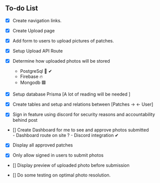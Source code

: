 ## To-do List

- [x] Create navigation links.

- [x] Create Upload page

- [x] Add form to users to upload pictures of patches.

- [x] Setup Upload API Route

- [x] Determine how uploaded photos will be stored
     - PostgreSql 🐘️ ✔
     - Firebase 🔥  
     - Mongodb  🟩 

- [x] Setup database Prisma [A lot of reading will be needed ]

- [x] Create tables and setup and relations between [Patches -> <- User] 

- [x] Sign in feature using discord for security reasons and accountability behind post

- [] Create Dashboard for me to see and approve photos submitted  
       - Dashboard route on site ?
       - Discord integration ✔
    
- [x] Display all approved patches

- [x] Only allow signed in users to submit photos

- [] Display preview of uploaded photo before submission

- [] Do some testing on optimal photo resolution. 